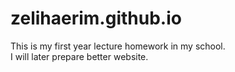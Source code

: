# zelihaerim.github.io
This is my first year lecture homework in my school.<br/>
I will later prepare better website.<br/>
